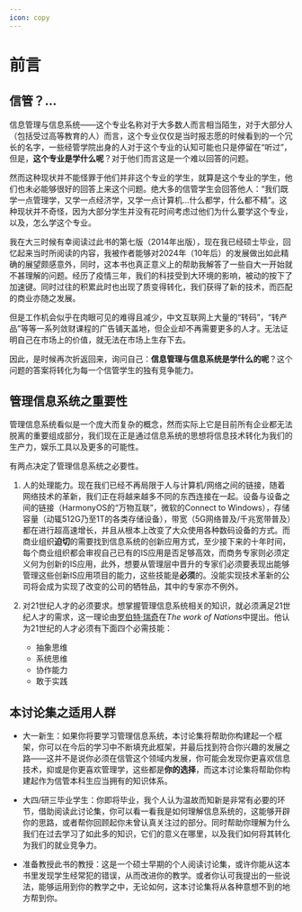 ```yaml
---
icon: copy
---
```

# 前言

## 信管？...

信息管理与信息系统——这个专业名称对于大多数人而言相当陌生，对于大部分人（包括受过高等教育的人）而言，这个专业仅仅是当时报志愿的时候看到的一个冗长的名字，一些经管学院出身的人对于这个专业的认知可能也只是停留在“听过”，但是，**这个专业是学什么呢**？对于他们而言这是一个难以回答的问题。

然而这种现状并不能怪罪于他们并非这个专业的学生，就算是这个专业的学生，他们也未必能够很好的回答上来这个问题。绝大多的信管学生会回答他人：“我们既学一点管理学，又学一点经济学，又学一点计算机...什么都学，什么都不精”。这种现状并不奇怪，因为大部分学生并没有花时间考虑过他们为什么要学这个专业，以及，怎么学这个专业。

我在大三时候有幸阅读过此书的第七版（2014年出版），现在我已经硕士毕业，回忆起来当时所阅读的内容，我被作者能够对2024年（10年后）的发展做出如此精确的展望颇感意外，同时，这本书也真正意义上的帮助我解答了一些自大一开始就不甚理解的问题。经历了疫情三年，我们的科技受到大环境的影响，被动的按下了加速键。同时过往的积累此时也出现了质变得转化，我们获得了新的技术，而匹配的商业亦随之发展。

但是工作机会似乎在肉眼可见的难得且减少，中文互联网上大量的“转码”，“转产品”等等一系列敛财课程的广告铺天盖地，但企业却不再需要更多的人才。无法证明自己在市场上的价值，就无法在市场上生存下去。

因此，是时候再次折返回来，询问自己：**信息管理与信息系统是学什么的呢**？这个问题的答案将转化为每一个信管学生的独有竞争能力。

## 管理信息系统之重要性

管理信息系统看似是一个庞大而复杂的概念，然而实际上它是目前所有企业都无法脱离的重要组成部分，我们现在正是通过信息系统的思想将信息技术转化为我们的生产力，娱乐工具以及更多的可能性。

有两点决定了管理信息系统之必要性。

1. 人的处理能力。现在我们已经不再局限于人与计算机/网络之间的链接，随着网络技术的革新，我们正在将越来越多不同的东西连接在一起。设备与设备之间的链接（HarmonyOS的“万物互联”，微软的Connect to Windows），存储容量（动辄512G乃至1T的各类存储设备），带宽（5G网络普及/千兆宽带普及）都在进行超高速增长，并且从根本上改变了大众使用各种数码设备的方式。而商业组织**迫切**的需要找到信息系统的创新应用方式，至少接下来的十年时间，每个商业组织都会审视自己已有的IS应用是否足够高效，而商务专家则必须定义何为创新的IS应用，此外，想要从管理层中晋升的专家们必须要表现出能够管理这些创新IS应用项目的能力，这些技能是**必须**的。没能实现技术革新的公司将会成为实现了改变的公司的牺牲品，其中的专家亦不例外。

2. 对21世纪人才的必须要求。想掌握管理信息系统相关的知识，就必须满足21世纪人才的需求，这一理论由[罗伯特·瑞奇](https://gspp.berkeley.edu/research-and-impact/faculty/robert-reich)在*The work of Nations*中提出。他认为21世纪的人才必须有下面四个必需技能：
    - 抽象思维
    - 系统思维
    - 协作能力
    - 敢于实践

## 本讨论集之适用人群

- 大一新生：如果你将要学习管理信息系统，本讨论集将帮助你构建起一个框架，你可以在今后的学习中不断填充此框架，并最后找到符合你兴趣的发展之路——这并不是说你必须在信管这个领域内发展，你可能会发现你更喜欢信息技术，抑或是你更喜欢管理学，这些都是**你的选择**，而这本讨论集将帮助你构建起作为信管本科生应当拥有的知识体系。

- 大四/研三毕业学生：你即将毕业，我个人认为温故而知新是非常有必要的环节，借助阅读此讨论集，你可以看一看我是如何理解信息系统的，这能够开辟你的思路，或者帮你回顾起你未曾认真关注过的部分。同时帮助你理解为什么我们在过去学习了如此多的知识，它们的意义在哪里，以及我们如何将其转化为我们的就业竞争力。

- 准备教授此书的教授：这是一个硕士早期的个人阅读讨论集，或许你能从这本书里发现学生经常犯的错误，从而改进你的教学。或者你认可我提出的一些说法，能够运用到你的教学之中，无论如何，这本讨论集将从各种意想不到的地方帮到你。